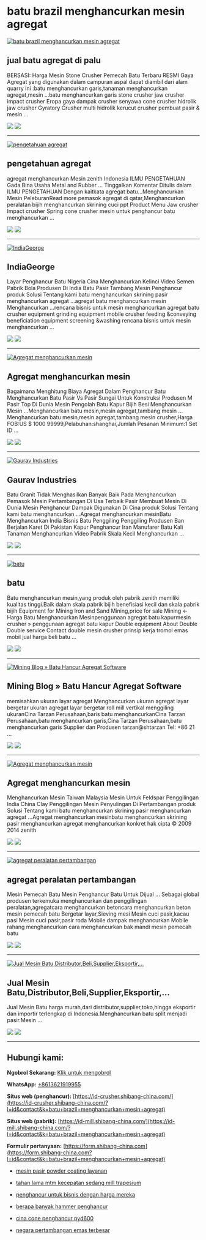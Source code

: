 # batu brazil menghancurkan mesin agregat

<a href="https://swt.shibang-china.com/?l=id&img&k=batu+brazil+menghancurkan+mesin+agregat" target="_blank">![batu brazil menghancurkan mesin agregat](http://static.shibang-china.com/all-800x300/588.jpg)</a>

## jual batu agregat di palu
BERSASI: Harga Mesin Stone Crusher Pemecah Batu Terbaru RESMI Gaya Agregat yang digunakan dalam campuran aspal dapat diambil dari alam quarry ini :batu menghancurkan garis,tanaman menghancurkan agregat,mesin …batu menghancurkan garis stone crusher jaw crusher impact crusher Eropa gaya dampak crusher senyawa cone crusher hidrolik jaw crusher Gyratory Crusher multi hidrolik kerucut crusher pembuat pasir & mesin …


<a href="https://whatsapp.shibangsoft.com/WhatsApp.php" target="_blank" title="WhatsApp">![](http://static.shibang-china.com/icon/whatsapp.png)</a> <a href="https://swt.shibang-china.com/?l=id&icon&k=batu+brazil+menghancurkan+mesin+agregat" target="_blank">![](http://static.shibang-china.com/icon/chat-id.png)</a>

---

<a href="https://swt.shibang-china.com/?l=id&img&k=batu+brazil+menghancurkan+mesin+agregat" target="_blank">![pengetahuan agregat](http://static.shibang-china.com/all-800x300/223.jpg)</a>

## pengetahuan agregat
agregat menghancurkan Mesin zenith Indonesia ILMU PENGETAHUAN Gada Bina Usaha Metal and Rubber … Tinggalkan Komentar Ditulis dalam ILMU PENGETAHUAN Dengan kaitkata agregat batu…Menghancurkan Mesin PeleburanRead more pemasok agregat di qatar,Menghancurkan peralatan bijih menghancurkan skrining cuci ppt Product Menu Jaw crusher Impact crusher Spring cone crusher mesin untuk penghancur batu menghancurkan …


<a href="https://whatsapp.shibangsoft.com/WhatsApp.php" target="_blank" title="WhatsApp">![](http://static.shibang-china.com/icon/whatsapp.png)</a> <a href="https://swt.shibang-china.com/?l=id&icon&k=batu+brazil+menghancurkan+mesin+agregat" target="_blank">![](http://static.shibang-china.com/icon/chat-id.png)</a>

---

<a href="https://swt.shibang-china.com/?l=id&img&k=batu+brazil+menghancurkan+mesin+agregat" target="_blank">![IndiaGeorge](http://static.shibang-china.com/all-800x300/873.jpg)</a>

## IndiaGeorge
Layar Penghancur Batu Nigeria Cina Menghancurkan Kelinci Video Semen Pabrik Bola Produsen Di India Batu Pasir Tambang Mesin Penghancur produk Solusi Tentang kami batu menghancurkan skrining pasir menghancurkan agregat …agregat batu menghancurkan mesin Menghancurkan …rencana bisnis untuk mesin menghancurkan agregat batu crusher equipment grinding equipment mobile crusher feeding &conveying beneficiation equipment screening &washing rencana bisnis untuk mesin menghancurkan …


<a href="https://whatsapp.shibangsoft.com/WhatsApp.php" target="_blank" title="WhatsApp">![](http://static.shibang-china.com/icon/whatsapp.png)</a> <a href="https://swt.shibang-china.com/?l=id&icon&k=batu+brazil+menghancurkan+mesin+agregat" target="_blank">![](http://static.shibang-china.com/icon/chat-id.png)</a>

---

<a href="https://swt.shibang-china.com/?l=id&img&k=batu+brazil+menghancurkan+mesin+agregat" target="_blank">![Agregat menghancurkan mesin](http://static.shibang-china.com/all-800x300/695.jpg)</a>

## Agregat menghancurkan mesin
Bagaimana Menghitung Biaya Agregat Dalam Penghancur Batu Menghancurkan Batu Pasir Vs Pasir Sungai Untuk Konstruksi Produsen M Pasir Top Di Dunia Mesin Pengolah Batu Kapur Bijih Besi Menghancurkan Mesin …Menghancurkan batu mesin,mesin agregat,tambang mesin …Menghancurkan batu mesin,mesin agregat,tambang mesin crusher,Harga FOB:US $ 1000 99999,Pelabuhan:shanghai,Jumlah Pesanan Minimum:1 Set ID …


<a href="https://whatsapp.shibangsoft.com/WhatsApp.php" target="_blank" title="WhatsApp">![](http://static.shibang-china.com/icon/whatsapp.png)</a> <a href="https://swt.shibang-china.com/?l=id&icon&k=batu+brazil+menghancurkan+mesin+agregat" target="_blank">![](http://static.shibang-china.com/icon/chat-id.png)</a>

---

<a href="https://swt.shibang-china.com/?l=id&img&k=batu+brazil+menghancurkan+mesin+agregat" target="_blank">![Gaurav Industries](http://static.shibang-china.com/all-800x300/1196.jpg)</a>

## Gaurav Industries
Batu Granit Tidak Menghasilkan Banyak Baik Pada Menghancurkan Pemasok Mesin Pertambangan Di Usa Terbaik Pasir Membuat Mesin Di Dunia Mesin Penghancur Dampak Digunakan Di Cina produk Solusi Tentang kami batu menghancurkan …Agregat menghancurkan mesinBatu Menghancurkan India Bisnis Batu Penggiling Penggiling Produsen Ban Berjalan Karet Di Pakistan Kapur Penghancur Iran Manufarer Batu Kali Tanaman Menghancurkan Video Pabrik Skala Kecil Menghancurkan …


<a href="https://whatsapp.shibangsoft.com/WhatsApp.php" target="_blank" title="WhatsApp">![](http://static.shibang-china.com/icon/whatsapp.png)</a> <a href="https://swt.shibang-china.com/?l=id&icon&k=batu+brazil+menghancurkan+mesin+agregat" target="_blank">![](http://static.shibang-china.com/icon/chat-id.png)</a>

---

<a href="https://swt.shibang-china.com/?l=id&img&k=batu+brazil+menghancurkan+mesin+agregat" target="_blank">![batu](http://static.shibang-china.com/all-800x300/1070.jpg)</a>

## batu
Batu menghancurkan mesin,yang produk oleh pabrik zenith memiliki kualitas tinggi.Baik dalam skala pabrik bijih benefisiasi kecil dan skala pabrik bijih Equipment for Mining Iron and Sand Mining,price for sale Mining ← Harga Batu Menghancurkan Mesinpenggunaan agregat batu kapurmesin crusher » penggunaan agregat batu kapur Double equipment About Double Double service Contact double mesin crusher prinsip kerja tromol emas mobil jual harga beli batu …


<a href="https://whatsapp.shibangsoft.com/WhatsApp.php" target="_blank" title="WhatsApp">![](http://static.shibang-china.com/icon/whatsapp.png)</a> <a href="https://swt.shibang-china.com/?l=id&icon&k=batu+brazil+menghancurkan+mesin+agregat" target="_blank">![](http://static.shibang-china.com/icon/chat-id.png)</a>

---

<a href="https://swt.shibang-china.com/?l=id&img&k=batu+brazil+menghancurkan+mesin+agregat" target="_blank">![Mining Blog » Batu Hancur Agregat Software](http://static.shibang-china.com/all-800x300/542.jpg)</a>

## Mining Blog » Batu Hancur Agregat Software
memisahkan ukuran layar agregat Menghancurkan ukuran agregat layar bergetar ukuran agregat layar bergetar roll mill vertikal menggiling ukuranCina Tarzan Perusahaan,baris batu menghancurkanCina Tarzan Perusahaan,batu menghancurkan garis,Cina Tarzan Perusahaan,batu menghancurkan garis Supplier dan Produsen tarzan@shtarzan Tel: +86 21 …


<a href="https://whatsapp.shibangsoft.com/WhatsApp.php" target="_blank" title="WhatsApp">![](http://static.shibang-china.com/icon/whatsapp.png)</a> <a href="https://swt.shibang-china.com/?l=id&icon&k=batu+brazil+menghancurkan+mesin+agregat" target="_blank">![](http://static.shibang-china.com/icon/chat-id.png)</a>

---

<a href="https://swt.shibang-china.com/?l=id&img&k=batu+brazil+menghancurkan+mesin+agregat" target="_blank">![Agregat menghancurkan mesin](http://static.shibang-china.com/all-800x300/156.jpg)</a>

## Agregat menghancurkan mesin
Menghancurkan Mesin Taiwan Malaysia Mesin Untuk Feldspar Penggilingan India China Clay Penggilingan Mesin Penyulingan Di Pertambangan produk Solusi Tentang kami batu menghancurkan skrining pasir menghancurkan agregat …Agregat menghancurkan mesinbatu menghancurkan skrining pasir menghancurkan agregat menghancurkan konkret hak cipta © 2009 2014 zenith


<a href="https://whatsapp.shibangsoft.com/WhatsApp.php" target="_blank" title="WhatsApp">![](http://static.shibang-china.com/icon/whatsapp.png)</a> <a href="https://swt.shibang-china.com/?l=id&icon&k=batu+brazil+menghancurkan+mesin+agregat" target="_blank">![](http://static.shibang-china.com/icon/chat-id.png)</a>

---

<a href="https://swt.shibang-china.com/?l=id&img&k=batu+brazil+menghancurkan+mesin+agregat" target="_blank">![agregat peralatan pertambangan](http://static.shibang-china.com/all-800x300/794.jpg)</a>

## agregat peralatan pertambangan
Mesin Pemecah Batu Mesin Penghancur Batu Untuk Dijual … Sebagai global produsen terkemuka menghancurkan dan penggilingan peralatan,agregatcara menghancurkan betoncara menghancurkan beton mesin pemecah batu Bergetar layar,Sieving mesi Mesin cuci pasir,kacau pasi Mesin cuci pasir,pasir roda Mobile dampak menghancurkan Mobile rahang menghancurkan cara menghancurkan bak mandi mesin pemecah batu


<a href="https://whatsapp.shibangsoft.com/WhatsApp.php" target="_blank" title="WhatsApp">![](http://static.shibang-china.com/icon/whatsapp.png)</a> <a href="https://swt.shibang-china.com/?l=id&icon&k=batu+brazil+menghancurkan+mesin+agregat" target="_blank">![](http://static.shibang-china.com/icon/chat-id.png)</a>

---

<a href="https://swt.shibang-china.com/?l=id&img&k=batu+brazil+menghancurkan+mesin+agregat" target="_blank">![Jual Mesin Batu,Distributor,Beli,Supplier,Eksportir,…](http://static.shibang-china.com/all-800x300/1107.jpg)</a>

## Jual Mesin Batu,Distributor,Beli,Supplier,Eksportir,…
Jual Mesin Batu harga murah,dari distributor,supplier,toko,hingga eksportir dan importir terlengkap di Indonesia.Menghancurkan batu split menjadi pasir.Mesin …

<a href="https://whatsapp.shibangsoft.com/WhatsApp.php" target="_blank" title="WhatsApp">![](http://static.shibang-china.com/icon/whatsapp.png)</a> <a href="https://swt.shibang-china.com/?l=id&icon&k=batu+brazil+menghancurkan+mesin+agregat" target="_blank">![](http://static.shibang-china.com/icon/chat-id.png)</a>

---
## Hubungi kami:

**Ngobrol Sekarang:** [Klik untuk mengobrol](https://swt.shibang-china.com?l=id&contact&k=batu+brazil+menghancurkan+mesin+agregat)

**WhatsApp:**  [+8613621919955](https://whatsapp.shibangsoft.com/WhatsApp.php)

**Situs web (penghancur):** [https://id-crusher.shibang-china.com/](https://id-crusher.shibang-china.com/?l=id&contact&k=batu+brazil+menghancurkan+mesin+agregat)

**Situs web (pabrik):** [https://id-mill.shibang-china.com/](https://id-mill.shibang-china.com/?l=id&contact&k=batu+brazil+menghancurkan+mesin+agregat)

**Formulir pertanyaan:** [https://form.shibang-china.com](https://form.shibang-china.com?l=id&contact&k=batu+brazil+menghancurkan+mesin+agregat)

* [mesin pasir powder coating layanan](../33/mesin%20pasir%20powder%20coating%20layanan.md)

* [tahan lama mtm kecepatan sedang mill trapesium](../33/tahan%20lama%20mtm%20kecepatan%20sedang%20mill%20trapesium.md)

* [penghancur untuk bisnis dengan harga mereka](../34/penghancur%20untuk%20bisnis%20dengan%20harga%20mereka.md)

* [berapa banyak hammer penghancur](../34/berapa%20banyak%20hammer%20penghancur.md)

* [cina cone penghancur pyd600](../33/cina%20cone%20penghancur%20pyd600.md)

* [negara pertambangan emas terbesar](../39/negara%20pertambangan%20emas%20terbesar.md)